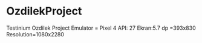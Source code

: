 # OzdilekProject
Testinium Ozdilek Project
Emulator = Pixel 4 API: 27
Ekran:5.7
dp =393x830
Resolution=1080x2280
